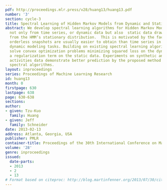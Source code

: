 ```yaml
---
pdf: http://proceedings.mlr.press/v28/huang13/huang13.pdf
number: '3'
section: cycle-3
title: Spectral Learning of Hidden Markov Models from Dynamic and Static Data
abstract: We develop spectral learning algorithms for Hidden Markov Models  that learn
  not only from time series, or dynamic data but also  static data drawn independently
  from the HMM’s stationary distribution.  This is motivated by the fact that static,
  orderless snapshots are usually easier to obtain than time series in quite a few
  dynamic modeling tasks. Building on existing spectral learning algorithms, our methods
  solve convex optimization problems minimizing squared loss on the dynamic data plus
  a regularization term on the static data. Experiments on synthetic and  real human
  activities data demonstrate better prediction by the proposed method than existing
  spectral algorithms.
layout: inproceedings
series: Proceedings of Machine Learning Research
id: huang13
month: 0
firstpage: 630
lastpage: 638
page: 630-638
sections: 
author:
- given: Tzu-Kuo
  family: Huang
- given: Jeff
  family: Schneider
date: 2013-02-13
address: Atlanta, Georgia, USA
publisher: PMLR
container-title: Proceedings of the 30th International Conference on Machine Learning
volume: '28'
genre: inproceedings
issued:
  date-parts:
  - 2013
  - 2
  - 13
# Format based on citeproc: http://blog.martinfenner.org/2013/07/30/citeproc-yaml-for-bibliographies/
---
```

